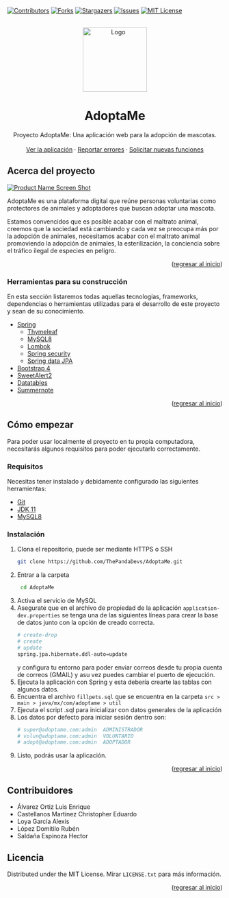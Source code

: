 <div id="top"></div>

[![Contributors][contributors-shield]][contributors-url]
[![Forks][forks-shield]][forks-url]
[![Stargazers][stars-shield]][stars-url]
[![Issues][issues-shield]][issues-url]
[![MIT License][license-shield]][license-url]

<br />
<div align="center">
  <a href="https://github.com/ThePandaDevs/AdoptaMe">
    <img src="https://i.imgur.com/uMAVgsf.png" alt="Logo" width="auto" height="150">
  </a>

<h1 style="font-weight:bold" align="center">AdoptaMe</h1>
  <p align="center">
    Proyecto AdoptaMe: Una aplicación web para la adopción de mascotas.
    <br />
    <br />
    <a href="https://adoptame-mx.herokuapp.com/" target="_blank">Ver la aplicación</a>
    ·
    <a href="https://github.com/ThePandaDevs/AdoptaMe/issues" target="_blank">Reportar errores</a>
    ·
    <a href="https://github.com/ThePandaDevs/AdoptaMe/issues" target="_blank">Solicitar nuevas funciones</a>
  </p>
</div>

## Acerca del proyecto

[![Product Name Screen Shot][product-screenshot]](https://adoptame-mx.herokuapp.com/)

AdoptaMe es una plataforma digital que reúne personas voluntarias como protectores de animales y adoptadores que buscan adoptar una mascota.

Estamos convencidos que es posible acabar con el maltrato animal, creemos que la sociedad está cambiando y cada vez se preocupa más por la adopción de animales, necesitamos acabar con el maltrato animal promoviendo la adopción de animales, la esterilización, la conciencia sobre el tráfico ilegal de especies en peligro.

<p align="right">(<a href="#top">regresar al inicio</a>)</p>

### Herramientas para su construcción

En esta sección listaremos todas aquellas tecnologías, frameworks, dependencias o herramientas utilizadas para el desarrollo de este proyecto y sean de su conocimiento.


- [Spring](https://spring.io/)
  - [Thymeleaf](https://www.thymeleaf.org/)
  - [MySQL8](https://www.mysql.com/)
  - [Lombok](https://projectlombok.org/)
  - [Spring security](https://spring.io/projects/spring-security)
  - [Spring data JPA](https://spring.io/projects/spring-data-jpa)
- [Bootstrap 4](https://getbootstrap.com/)
- [SweetAlert2](https://sweetalert2.github.io/)
- [Datatables](https://datatables.net/)
- [Summernote](https://summernote.org/)


<p align="right">(<a href="#top">regresar al inicio</a>)</p>

## Cómo empezar

Para poder usar localmente el proyecto en tu propia computadora, necesitarás algunos requisitos para poder ejecutarlo correctamente.

### Requisitos

Necesitas tener instalado y debidamente configurado las siguientes herramientas:

- [Git](https://git-scm.com/)
- [JDK 11](https://www.oracle.com/mx/java/technologies/javase/jdk11-archive-downloads.html)
- [MySQL8](https://www.mysql.com/)


### Instalación

1. Clona el repositorio, puede ser mediante HTTPS o SSH
   ```sh
   git clone https://github.com/ThePandaDevs/AdoptaMe.git
   ```
2. Entrar a la carpeta
   ```sh
    cd AdoptaMe
   ```
3. Activa el servicio de MySQL
4. Asegurate que en el archivo de propiedad de la aplicación `application-dev.properties` se tenga una de las siguientes líneas para crear la base de datos junto con la opción de creado correcta.
   ```sh
   # create-drop
   # create
   # update
   spring.jpa.hibernate.ddl-auto=update
   ```
   y configura tu entorno para poder enviar correos desde tu propia cuenta de correos (GMAIL) y asu vez puedes cambiar el puerto de ejecución.
5. Ejecuta la aplicación con Spring y esta debería crearte las tablas con algunos datos.
6. Encuentra el archivo `fillpets.sql` que se encuentra en la carpeta `src > main > java/mx/com/adoptame > util`
7. Ejecuta el script .sql para inicializar con datos generales de la aplicación
8. Los datos por defecto para iniciar sesión dentro son:
   ```sh
   # super@adoptame.com:admin  ADMINISTRADOR
   # volun@adoptame.com:admin  VOLUNTARIO
   # adopt@adoptame.com:admin  ADOPTADOR
   ```
9.  Listo, podrás usar la aplicación.

<p align="right">(<a href="#top">regresar al inicio</a>)</p>

## Contribuidores

- Álvarez Ortiz Luis Enrique
- Castellanos Martínez Christopher Eduardo
- Loya García Alexis
- López Domitilo Rubén
- Saldaña Espinoza Hector

## Licencia

Distributed under the MIT License. Mirar `LICENSE.txt` para más información.

<p align="right">(<a href="#top">regresar al inicio</a>)</p>


[contributors-shield]: https://img.shields.io/github/contributors/ThePandaDevs/AdoptaMe.svg?style=for-the-badge
[contributors-url]: https://github.com/ThePandaDevs/AdoptaMe/graphs/contributors
[forks-shield]: https://img.shields.io/github/forks/ThePandaDevs/AdoptaMe.svg?style=for-the-badge
[forks-url]: https://github.com/ThePandaDevs/AdoptaMe/network/members
[stars-shield]: https://img.shields.io/github/stars/ThePandaDevs/AdoptaMe.svg?style=for-the-badge
[stars-url]: https://github.com/ThePandaDevs/AdoptaMe/stargazers
[issues-shield]: https://img.shields.io/github/issues/ThePandaDevs/AdoptaMe.svg?style=for-the-badge
[issues-url]: https://github.com/ThePandaDevs/AdoptaMe/issues
[license-shield]: https://img.shields.io/github/license/ThePandaDevs/AdoptaMe.svg?style=for-the-badge
[license-url]: https://github.com/ThePandaDevs/AdoptaMe/blob/master/LICENSE.txt
[product-screenshot]: https://i.imgur.com/Jp67nbG.png
